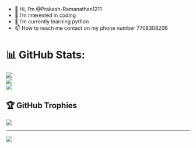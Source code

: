 - 👋 Hi, I’m @Prakash-Ramanathan1211
- 👀 I’m interested in coding
- 🌱 I’m currently learning python
- 📫 How to reach me contact on my phone number 7708308206

# 📊 GitHub Stats:
![](https://github-readme-stats.vercel.app/api?username=Prakash-Ramanathan1211&theme=blue-green&hide_border=false&include_all_commits=true&count_private=true)<br/>
![](https://github-readme-streak-stats.herokuapp.com/?user=Prakash-Ramanathan1211&theme=blue-green&hide_border=false)<br/>
![](https://github-readme-stats.vercel.app/api/top-langs/?username=Prakash-Ramanathan1211&theme=blue-green&hide_border=false&include_all_commits=true&count_private=true&layout=compact)

## 🏆 GitHub Trophies
![](https://github-profile-trophy.vercel.app/?username=Prakash-Ramanathan1211&theme=radical&no-frame=false&no-bg=false&margin-w=4)

---
[![](https://visitcount.itsvg.in/api?id=Prakash-Ramanathan1211&icon=9&color=4)](https://visitcount.itsvg.in)

<!---
Prakash-Ramanathan1211/Prakash-Ramanathan1211 is a ✨ special ✨ repository because its `README.md` (this file) appears on your GitHub profile.
You can click the Preview link to take a look at your changes.
--->
